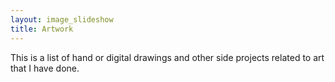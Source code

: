 ```yaml
---
layout: image_slideshow
title: Artwork
---
```


This is a list of hand or digital drawings and other side projects related to art that I have done.